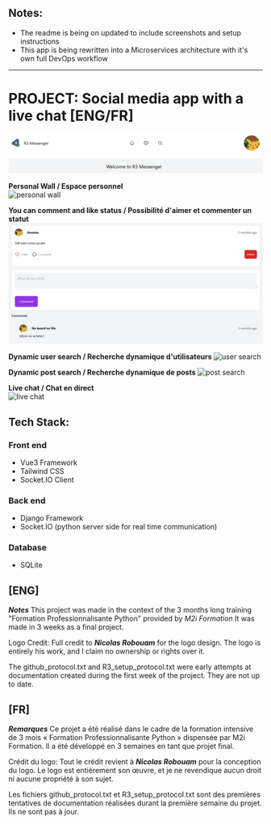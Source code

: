 ## Notes: 
- The readme is being on updated to include screenshots and setup instructions
- This app is being rewritten into a Microservices architecture with it's own full DevOps workflow
  
---
  
# PROJECT: Social media app with a live chat [ENG/FR]

![Welcome page](screenshots/welcome.jpg)

**Personal Wall / Espace personnel**  
![personal wall](screenshots/)
  
**You can comment and like status / Possibilité d'aimer et commenter un statut** 
![comment and like status](screenshots/status-com-like.jpg)
  
**Dynamic user search / Recherche dynamique d'utilisateurs**
![user search](screenshots/)
  
**Dynamic post search / Recherche dynamique de posts** 
![post search](screenshots/)
  
**Live chat / Chat en direct**  
![live chat](screenshots/)
  
## Tech Stack:
### Front end
- Vue3 Framework
- Tailwind CSS
- Socket.IO Client

### Back end
- Django Framework
- Socket.IO (python server side for real time communication)

### Database
- SQLite

## [ENG]
***Notes***
This project was made in the context of the 3 months long training "Formation Professionnalisante Python"
provided by *M2i Formation*
It was made in 3 weeks as a final project.

Logo Credit: Full credit to ***Nicolas Robouam*** for the logo design. 
The logo is entirely his work, and I claim no ownership or rights over it.

The github_protocol.txt and R3_setup_protocol.txt were early attempts at documentation created during the first week of the project. They are not up to date.

## [FR]
***Remarques***
Ce projet a été réalisé dans le cadre de la formation intensive de 3 mois « Formation Professionnalisante Python »
dispensée par M2i Formation.
Il a été développé en 3 semaines en tant que projet final.

Crédit du logo: Tout le crédit revient à ***Nicolas Robouam*** pour la conception du logo. 
Le logo est entièrement son œuvre, et je ne revendique aucun droit ni aucune propriété à son sujet.

Les fichiers github_protocol.txt et R3_setup_protocol.txt sont des premières tentatives de documentation réalisées durant la première semaine du projet. Ils ne sont pas à jour.
